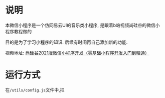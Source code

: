 # 说明

本微信小程序是一个仿网易云UI的音乐类小程序, 是跟着b站视频尚硅谷的微信小程序教程做的

目的是为了学习小程序的知识. 后续有时间再自己添加新的功能.

视频地址: [尚硅谷2021版微信小程序开发（零基础小程序开发入门到精通）](https://www.bilibili.com/video/BV12K411A7A2)

# 运行方式

在`/utils/config.js`文件中,把